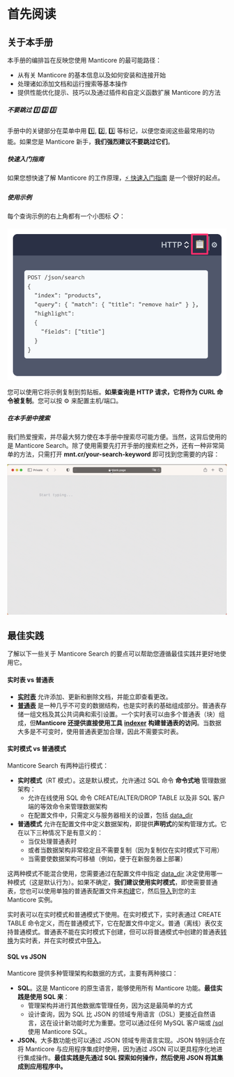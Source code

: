 # 首先阅读

## 关于本手册

本手册的编排旨在反映您使用 Manticore 的最可能路径：

* 从有关 Manticore 的基本信息以及如何安装和连接开始
* 处理诸如添加文档和运行搜索等基本操作
* 提供性能优化提示、技巧以及通过插件和自定义函数扩展 Manticore 的方法

##### 不要跳过  1️⃣ 2️⃣ 3️⃣
手册中的关键部分在菜单中用 1️⃣, 2️⃣, 3️⃣ 等标记，以便您查阅这些最常用的功能。如果您是 Manticore 新手，**我们强烈建议不要跳过它们**。

##### 快速入门指南
如果您想快速了解 Manticore 的工作原理，[⚡ 快速入门指南](Quick_start_guide.md) 是一个很好的起点。

##### 使用示例
每个查询示例的右上角都有一个小图标 📋：

![Copy example](copy_example.png)

您可以使用它将示例复制到剪贴板。**如果查询是 HTTP 请求，它将作为 CURL 命令被复制**。您可以按 ⚙️ 来配置主机/端口。

##### 在本手册中搜索

我们热爱搜索，并尽最大努力使在本手册中搜索尽可能方便。当然，这背后使用的是 Manticore Search。除了使用需要先打开手册的搜索栏之外，还有一种非常简单的方法，只需打开 **mnt.cr/your-search-keyword** 即可找到您需要的内容：

![mnt.cr quick manual search](mnt.cr.gif)

## 最佳实践
了解以下一些关于 Manticore Search 的要点可以帮助您遵循最佳实践并更好地使用它。

#### 实时表 vs 普通表
* [**实时表**](Creating_a_table/Local_tables/Real-time_table.md) 允许添加、更新和删除文档，并能立即查看更改。
* [**普通表**](Creating_a_table/Local_tables/Plain_table.md) 是一种几乎不可变的数据结构，也是实时表的基础组成部分。普通表存储一组文档及其公共词典和索引设置。一个实时表可以由多个普通表（块）组成，但**Manticore 还提供直接使用工具** [**indexer**](Data_creation_and_modification/Adding_data_from_external_storages/Plain_tables_creation.md#Indexer-tool) **构建普通表的访问**。当数据大多是不可变时，使用普通表更加合理，因此不需要实时表。

#### 实时模式 vs 普通模式
Manticore Search 有两种运行模式：
* **实时模式**（RT 模式）。这是默认模式，允许通过 SQL 命令 **命令式地** 管理数据架构：
  * 允许在线使用 SQL 命令 CREATE/ALTER/DROP TABLE 以及非 SQL 客户端的等效命令来管理数据架构
  * 在配置文件中，只需定义与服务器相关的设置，包括 [data_dir](Server_settings/Searchd.md#data_dir)
* **普通模式** 允许在配置文件中定义数据架构，即提供**声明式**的架构管理方式。它在以下三种情况下是有意义的：
  * 当仅处理普通表时
  * 或者当数据架构非常稳定且不需要复制（因为复制仅在实时模式下可用）
  * 当需要使数据架构可移植（例如，便于在新服务器上部署）

这两种模式不能混合使用，您需要通过在配置文件中指定 [data_dir](Server_settings/Searchd.md#data_dir) 决定使用哪一种模式（这是默认行为）。如果不确定，**我们建议使用实时模式**，即使需要普通表，您也可以使用单独的普通表配置文件来[构建](Data_creation_and_modification/Adding_data_from_external_storages/Plain_tables_creation.md)它，然后[导入](Data_creation_and_modification/Adding_data_from_external_storages/Adding_data_to_tables/Importing_table.md)到您的主 Manticore 实例。

实时表可以在实时模式和普通模式下使用。在实时模式下，实时表通过 CREATE TABLE 命令定义，而在普通模式下，它在配置文件中定义。普通（离线）表仅支持普通模式。普通表不能在实时模式下创建，但可以将普通模式中创建的普通表[转换](Data_creation_and_modification/Adding_data_from_external_storages/Adding_data_to_tables/Attaching_one_table_to_another.md)为实时表，并在实时模式中[导入](Data_creation_and_modification/Adding_data_from_external_storages/Adding_data_to_tables/Importing_table.md)。

#### SQL vs JSON
Manticore 提供多种管理架构和数据的方式，主要有两种接口：
* **SQL**。这是 Manticore 的原生语言，能够使用所有 Manticore 功能。**最佳实践是使用 SQL 来**：
  * 管理架构并进行其他数据库管理任务，因为这是最简单的方式
  * 设计查询，因为 SQL 比 JSON 的领域专用语言（DSL）更接近自然语言，这在设计新功能时尤为重要。您可以通过任何 MySQL 客户端或 [/sql](Connecting_to_the_server/MySQL_protocol.md) 使用 Manticore SQL。
* **JSON**。大多数功能也可以通过 JSON 领域专用语言实现。JSON 特别适合在将 Manticore 与应用程序集成时使用，因为通过 JSON 可以更具程序化地进行集成操作。**最佳实践是先通过 SQL 探索如何操作，然后使用 JSON 将其集成到应用程序中。**

<!-- proofread -->
